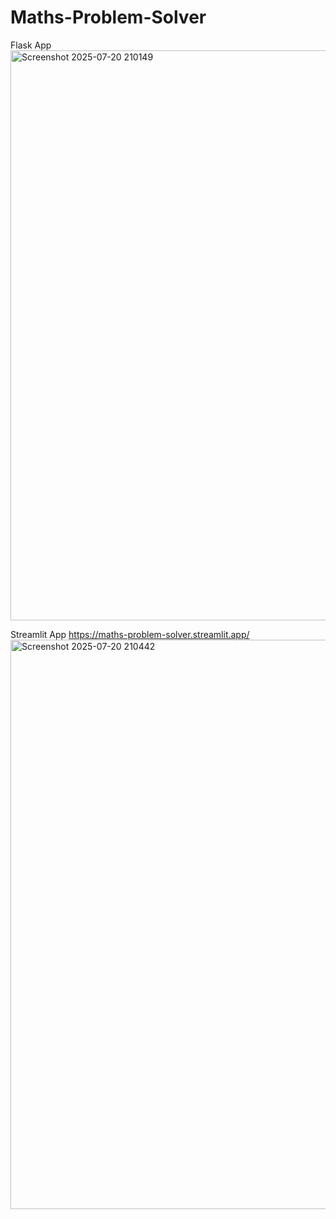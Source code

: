 # Maths-Problem-Solver

Flask App
<img width="1919" height="912" alt="Screenshot 2025-07-20 210149" src="https://github.com/user-attachments/assets/1db5ba36-8a8e-45dd-a882-dfa3087b6c02" />

Streamlit App
https://maths-problem-solver.streamlit.app/
<img width="1919" height="911" alt="Screenshot 2025-07-20 210442" src="https://github.com/user-attachments/assets/db1551de-fe85-491a-a661-055d5eafd859" />
